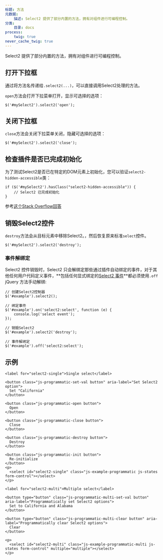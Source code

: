 ```yaml
---
标题: 方法
元数据:
    描述: Select2 提供了部分内置的方法，拥有对组件进行可编程控制。 
分类:
    目录: docs
process:
    twig: true
never_cache_twig: true
---
```


Select2 提供了部分内置的方法，拥有对组件进行可编程控制。 

## 打开下拉框

通过将方法名传递给`.select2(...)`，可以直接调用Select2处理的方法。

`open`方法会打开下拉菜单打开，显示可选择的选项：

```
$('#mySelect2').select2('open');
```

## 关闭下拉框

`close`方法会关闭下拉菜单关闭，隐藏可选择的选项：

```
$('#mySelect2').select2('close');
```

## 检查插件是否已完成初始化

为了测试Select2是否已在特定的DOM元素上初始化，您可以验证`select2-hidden-accessible`类：

```
if ($('#mySelect2').hasClass("select2-hidden-accessible")) {
    // Select2 已完成初始化
}
```

参考[这个Stack Overflow回答](https://stackoverflow.com/a/29854133/2970321)

##  销毁Select2控件

`destroy`方法会从目标元素中移除Select2。，然后恢复原来标准`select`控件。
  
```
$('#mySelect2').select2('destroy');
```

### 事件解绑定

Select2 控件销毁时，Select2 只会解绑定那些通过插件自动绑定的事件，对于其他任何用户代码定义事件，**包括任何显式绑定的[Select2 事件](/programmatic-control/events)**都必须使用`.off`  jQuery 方法手动解绑:

```
// 创建Select2控制器
$('#example').select2();

// 绑定事件
$('#example').on('select2:select', function (e) { 
    console.log('select event');
});

// 销毁Select2
$('#example').select2('destroy');

// 事件解绑定
$('#example').off('select2:select');
```

## 示例

<div class="s2-example">

    <label for="select2-single">Single select</label>
    
    <button class="js-programmatic-set-val button" aria-label="Set Select2 option">
      Set "California"
    </button>
    
    <button class="js-programmatic-open button">
      Open
    </button>
    
    <button class="js-programmatic-close button">
      Close
    </button>
    
    <button class="js-programmatic-destroy button">
      Destroy
    </button>
    
    <button class="js-programmatic-init button">
      Re-initialize
    </button>
    <p>
      <select id="select2-single" class="js-example-programmatic js-states form-control"></select>
    </p>
    
    <label for="select2-multi">Multiple select</label>

    <button type="button" class="js-programmatic-multi-set-val button" aria-label="Programmatically set Select2 options">
      Set to California and Alabama
    </button>
    
    <button type="button" class="js-programmatic-multi-clear button" aria-label="Programmatically clear Select2 options">
      Clear
    </button>

    <p>
      <select id="select2-multi" class="js-example-programmatic-multi js-states form-control" multiple="multiple"></select>
    </p>

</div>

<pre data-fill-from=".js-code-programmatic"></pre>

<script type="text/javascript" class="js-code-programmatic">

var $example = $(".js-example-programmatic").select2();
var $exampleMulti = $(".js-example-programmatic-multi").select2();

$(".js-programmatic-set-val").on("click", function () {
    $example.val("CA").trigger("change");
});

$(".js-programmatic-open").on("click", function () {
    $example.select2("open");
});

$(".js-programmatic-close").on("click", function () {
    $example.select2("close");
});

$(".js-programmatic-init").on("click", function () {
    $example.select2();
});

$(".js-programmatic-destroy").on("click", function () {
    $example.select2("destroy");
});

$(".js-programmatic-multi-set-val").on("click", function () {
    $exampleMulti.val(["CA", "AL"]).trigger("change");
});

$(".js-programmatic-multi-clear").on("click", function () {
    $exampleMulti.val(null).trigger("change");
});

</script>
